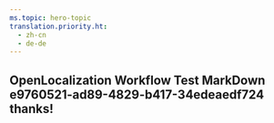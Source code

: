 ```yaml
---
ms.topic: hero-topic
translation.priority.ht: 
  - zh-cn
  - de-de
---
```

## OpenLocalization Workflow Test MarkDown e9760521-ad89-4829-b417-34edeaedf724 thanks!
